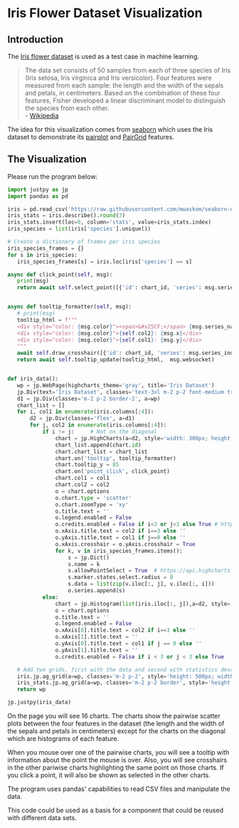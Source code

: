 # Iris Flower Dataset Visualization

## Introduction

The [Iris flower dataset](https://en.wikipedia.org/wiki/Iris_flower_data_set) is used as a test case in machine learning.

> The data set consists of 50 samples from each of three species of Iris (Iris setosa, Iris virginica and Iris versicolor). Four features were measured from each sample: the length and the width of the sepals and petals, in centimeters. Based on the combination of these four features, Fisher developed a linear discriminant model to distinguish the species from each other.  
 <span>-</span> [Wikipedia](https://en.wikipedia.org/wiki/Iris_flower_data_set)
 
 The idea for this visualization comes from [seaborn](https://seaborn.pydata.org/) which uses the Iris dataset to demonstrate its [pairplot](https://seaborn.pydata.org/generated/seaborn.pairplot.html) and [PairGrid](https://seaborn.pydata.org/generated/seaborn.PairGrid.html#seaborn.PairGrid) features.
 
 ## The Visualization
 
 Please run the program below:
 
 ```python
import justpy as jp
import pandas as pd

iris = pd.read_csv('https://raw.githubusercontent.com/mwaskom/seaborn-data/master/iris.csv')
iris_stats = iris.describe().round(3)
iris_stats.insert(loc=0, column='stats', value=iris_stats.index)
iris_species = list(iris['species'].unique())

# Create a dictionary of frames per iris species
iris_species_frames = {}
for s in iris_species:
    iris_species_frames[s] = iris.loc[iris['species'] == s]

async def click_point(self, msg):
    print(msg)
    return await self.select_point([{'id': chart_id, 'series': msg.series_index, 'point': msg.point_index} for chart_id in self.chart_list if self.id != chart_id], msg.websocket)


async def tooltip_formatter(self, msg):
    # print(msg)
    tooltip_html = f"""
    <div style="color: {msg.color}"><span>&#x25CF;</span> {msg.series_name}</div>
    <div style="color: {msg.color}">{self.col2}: {msg.x}</div>
    <div style="color: {msg.color}">{self.col1}: {msg.y}</div>
    """
    await self.draw_crosshair([{'id': chart_id, 'series': msg.series_index, 'point': msg.point_index} for chart_id in self.chart_list], msg.websocket)
    return await self.tooltip_update(tooltip_html,  msg.websocket)


def iris_data():
    wp = jp.WebPage(highcharts_theme='gray', title='Iris Dataset')
    jp.Div(text='Iris Dataset', classes='text-3xl m-2 p-2 font-medium tracking-wider text-yellow-300 bg-gray-800 text-center', a=wp)
    d1 = jp.Div(classes='m-2 p-2 border-2', a=wp)
    chart_list = []
    for i, col1 in enumerate(iris.columns[:4]):
        d2 = jp.Div(classes='flex', a=d1)
        for j, col2 in enumerate(iris.columns[:4]):
            if i != j:     # Not on the diagonal
                chart = jp.HighCharts(a=d2, style='width: 300px; height: 300px', classes='flex-grow m-1')
                chart_list.append(chart.id)
                chart.chart_list = chart_list
                chart.on('tooltip', tooltip_formatter)
                chart.tooltip_y = 85
                chart.on('point_click', click_point)
                chart.col1 = col1
                chart.col2 = col2
                o = chart.options
                o.chart.type = 'scatter'
                o.chart.zoomType = 'xy'
                o.title.text = ''
                o.legend.enabled = False
                o.credits.enabled = False if i<3 or j<3 else True # https://api.highcharts.com/highcharts/credits.enabled
                o.xAxis.title.text = col2 if i==3 else ''
                o.yAxis.title.text = col1 if j==0 else ''
                o.xAxis.crosshair = o.yAxis.crosshair = True
                for k, v in iris_species_frames.items():
                    s = jp.Dict()
                    s.name = k
                    s.allowPointSelect = True  # https://api.highcharts.com/highcharts/series.scatter.allowPointSelect
                    s.marker.states.select.radius = 8
                    s.data = list(zip(v.iloc[:, j], v.iloc[:, i]))
                    o.series.append(s)
            else:
                chart = jp.Histogram(list(iris.iloc[:, j]),a=d2, style='width: 300px; height: 300px', classes='flex-grow m-1')
                o = chart.options
                o.title.text = ''
                o.legend.enabled = False
                o.xAxis[0].title.text = col2 if i==3 else ''
                o.xAxis[1].title.text = ''
                o.yAxis[0].title.text = col1 if j == 0 else ''
                o.yAxis[1].title.text = ''
                o.credits.enabled = False if i < 3 or j < 3 else True

    # Add two grids, first with the data and second with statistics describing the data
    iris.jp.ag_grid(a=wp, classes='m-2 p-2', style='height: 500px; width: 800px', auto_size=True, theme='ag-theme-balham-dark')
    iris_stats.jp.ag_grid(a=wp, classes='m-2 p-2 border', style='height: 500px; width: 950px', auto_size=True, theme='ag-theme-material')
    return wp

jp.justpy(iris_data)
```  
 
On the page you will see 16 charts. The charts show the pairwise scatter plots between the four features in the dataset (the length and the width of the sepals and petals in centimeters) except for the charts on the diagonal which are histograms of each feature.

When you mouse over one of the pairwise charts, you will see a tooltip with information about the point the mouse is over. Also, you will see crosshairs in the other pariwise charts highlighting the same point on those charts. If you click a point, it will also be shown as selected in the other charts.

The program uses pandas' capabilities to read CSV files and manipulate the data.

This code could be used as a basis for a component that could be reused with different data sets.  

